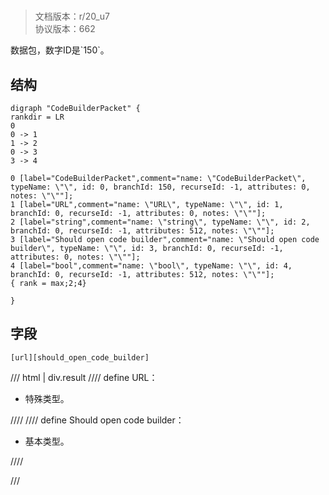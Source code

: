 # <!-- md:samp CodeBuilderPacket -->

> 文档版本：r/20_u7<br/>协议版本：662

<!-- md:samp CodeBuilderPacket -->数据包，数字ID是`150`。

## 结构

```viz
digraph "CodeBuilderPacket" {
rankdir = LR
0
0 -> 1
1 -> 2
0 -> 3
3 -> 4

0 [label="CodeBuilderPacket",comment="name: \"CodeBuilderPacket\", typeName: \"\", id: 0, branchId: 150, recurseId: -1, attributes: 0, notes: \"\""];
1 [label="URL",comment="name: \"URL\", typeName: \"\", id: 1, branchId: 0, recurseId: -1, attributes: 0, notes: \"\""];
2 [label="string",comment="name: \"string\", typeName: \"\", id: 2, branchId: 0, recurseId: -1, attributes: 512, notes: \"\""];
3 [label="Should open code builder",comment="name: \"Should open code builder\", typeName: \"\", id: 3, branchId: 0, recurseId: -1, attributes: 0, notes: \"\""];
4 [label="bool",comment="name: \"bool\", typeName: \"\", id: 4, branchId: 0, recurseId: -1, attributes: 512, notes: \"\""];
{ rank = max;2;4}

}

```

## 字段

```title='CodeBuilderPacket'
[url][should_open_code_builder]
```

/// html | div.result
//// define
URL：[<!-- md:samp string -->](../types/string.md)

- 特殊类型。


////
//// define
Should open code builder：<!-- md:samp bool -->

- 基本类型。


////

///

